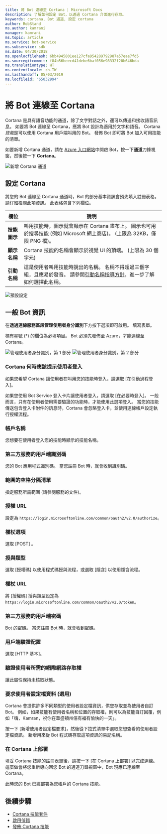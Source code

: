 ```yaml
---
title: 將 Bot 連線至 Cortana | Microsoft Docs
description: 了解如何設定 Bot，以透過 Cortana 介面進行存取。
keywords: cortana, Bot 通道, 設定 cortana
author: RobStand
ms.author: kamrani
manager: kamrani
ms.topic: article
ms.service: bot-service
ms.subservice: sdk
ms.date: 04/30/2018
ms.openlocfilehash: 6bb4945801ee127cfa954289792987a57eae7fd5
ms.sourcegitcommit: f84b56beecd41debe6baf056e98332f20b646bda
ms.translationtype: HT
ms.contentlocale: zh-TW
ms.lasthandoff: 05/03/2019
ms.locfileid: "65032994"
---
```

# <a name="connect-a-bot-to-cortana"></a>將 Bot 連線至 Cortana

Cortana 是具有語音功能的通道，除了文字對話之外，還可以傳送和接收語音訊息。 如要將 Bot 連線至 Cortana，應將 Bot 設計為適用於文字和語音。 Cortana *技能*是可以使用 Cortana 用戶端叫用的 Bot。 發佈 Bot 即可將 Bot 加入可用技能的清單。

如要新增 Cortana 通道，請在 [Azure 入口網站](https://portal.azure.com/)中開啟 Bot，按一下**通道**刀鋒視窗，然後按一下 **Cortana**。

![新增 Cortana 通道](~/media/channels/cortana-addchannel.png)

## <a name="configure-cortana"></a>設定 Cortana

將您的 Bot 連線至 Cortana 通道時，Bot 的部分基本資訊會預先填入註冊表格。 請仔細檢閱此項資訊。 此表格包含下列欄位。

| 欄位 | 說明 |
|------|------|
| **技能圖示** | 叫用技能時，圖示就會顯示在 Cortana 畫布上。 圖示也可用於搜尋技能 (例如 Microsoft 網上商店)。 (上限為 32KB，僅限 PNG 檔)。|
| **顯示名稱** | Cortana 技能的名稱會顯示於視覺 UI 的頂端。 (上限為 30 個字元) |
| **引動名稱** | 這是使用者叫用技能時說出的名稱。 名稱不得超過三個字組，且應易於發音。 請參閱[引動名稱指導方針][invocation]，進一步了解如何選擇此名稱。|

![預設設定](~/media/channels/cortana-defaultsettings.png)

## <a name="general-bot-information"></a>一般 Bot 資訊

在**透過連線服務區段管理使用者身分識別**下方按下選項即可啟用。 填寫表單。

標有星號 (*) 的欄位為必填項目。 Bot 必須先發佈至 Azure，才能連線至 Cortana。

![管理使用者身分識別，第 1 部分](~/media/channels/cortana-manageidentity-1.png)
![管理使用者身分識別，第 2 部分](~/media/channels/cortana-manageidentity-2.png)

### <a name="when-should-cortana-prompt-for-a-user-to-sign-in"></a>Cortana 何時應該提示使用者登入

如果您希望 Cortana 讓使用者在叫用您的技能時登入，請選取 [在引動過程登入]。

如果您使用 Bot Service 登入卡片讓使用者登入，請選取 [在必要時登入]。 一般而言，只有在使用者使用需要驗證的功能時，才能使用此選項登入。 當您的技能傳送包含登入卡附件的訊息時，Cortana 會忽略登入卡，並使用連線帳戶設定執行授權流程。

### <a name="account-name"></a>帳戶名稱

您想要在使用者登入您的技能時顯示的技能名稱。

### <a name="client-id-for-third-party-services"></a>第三方服務的用戶端識別碼

您的 Bot 應用程式識別碼。 當您註冊 Bot 時，就會收到識別碼。

### <a name="space-separated-list-of-scopes"></a>範圍的空格分隔清單

指定服務所需範圍 (請參閱服務的文件)。

### <a name="authorization-url"></a>授權 URL

設定為 `https://login.microsoftonline.com/common/oauth2/v2.0/authorize`。

### <a name="token-options"></a>權杖選項

選取 [POST] 。

### <a name="grant-type"></a>授與類型

選取 [授權碼] 以使用程式碼授與流程，或選取 [隱含] 以使用隱含流程。

### <a name="token-url"></a>權杖 URL

將 [授權碼] 授與類型設定為 `https://login.microsoftonline.com/common/oauth2/v2.0/token`。

### <a name="client-secretpassword-for-third-party-services"></a>第三方服務的用戶端密碼

Bot 的密碼。 當您註冊 Bot 時，就會收到密碼。

### <a name="client-authentication-scheme"></a>用戶端驗證配置

選取 [HTTP 基本]。

### <a name="internet-access-required-to-authenticate-users"></a>驗證使用者所需的網際網路存取權

讓此屬性保持未核取狀態。

### <a name="request-user-profile-data-optional"></a>要求使用者設定檔資料 (選用)

Cortana 會提供許多不同類型的使用者設定檔資訊，供您存取並為使用者自訂 Bot。 例如，如果技能有使用者名稱和位置的存取權，則可以為技能自訂回覆，例如「嗨，Kamran，祝你在華盛頓州倍有福有愉快的一天」。

按一下 [新增使用者設定檔要求]，然後從下拉式清單中選取您想查看的使用者設定檔資訊。 新增用來從 Bot 程式碼存取這項資訊的易記名稱。

### <a name="deploy-on-cortana"></a>在 Cortana 上部署

填妥 Cortana 技能的註冊表單後，請按一下 [在 Cortana 上部署] 以完成連線。 這麼做會將您重新導向回您 Bot 的通道刀鋒視窗中，Bot 現應已連線至 Cortana。

此時您的 Bot 已經部署為您帳戶的 Cortana 技能。

## <a name="next-steps"></a>後續步驟

* [Cortana 技能套件](https://aka.ms/CortanaSkillsKitOverview)
* [啟用偵錯](bot-service-debug-cortana-skill.md)
* [發佈 Cortana 技能][publish]

[invocation]: https://docs.microsoft.com/en-us/cortana/skills/cortana-invocation-guidelines
[publish]: https://docs.microsoft.com/en-us/cortana/skills/publish-skill
[CortanaEntity]: https://aka.ms/lgvcto
